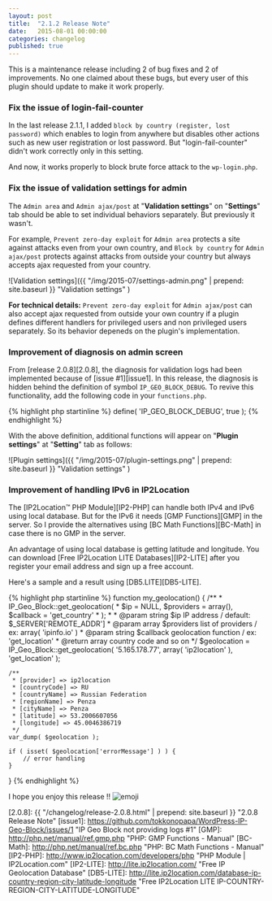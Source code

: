 ```yaml
---
layout: post
title:  "2.1.2 Release Note"
date:   2015-08-01 00:00:00
categories: changelog
published: true
---
```


This is a maintenance release including 2 of bug fixes and 2 of improvements.
No one claimed about these bugs, but every user of this plugin should update 
to make it work properly.

<!--more-->

### Fix the issue of login-fail-counter ###

In the last release 2.1.1, I added `block by country (register, lost password)`
which enables to login from anywhere but disables other actions such as new 
user registration or lost password. But "login-fail-counter" didn't work 
correctly only in this setting.

And now, it works properly to block brute force attack to the `wp-login.php`.

### Fix the issue of validation settings for admin ###

The `Admin area` and `Admin ajax/post` at "**Validation settings**" on 
"**Settings**" tab should be able to set individual behaviors separately.
But previously it wasn't.

For example, `Prevent zero-day exploit` for `Admin area` protects a site 
against attacks even from your own country, and `Block by country` for 
`Admin ajax/post` protects against attacks from outside your country but 
always accepts ajax requested from your country.

![Validation settings]({{ "/img/2015-07/settings-admin.png" | prepend: site.baseurl }}
  "Validation settings"
)

<div class="alert alert-info" role="alert">
<strong>For technical details:</strong>
<code>Prevent zero-day exploit</code> for <code>Admin ajax/post</code> can 
also accept ajax requested from outside your own country if a plugin defines 
different handlers for privileged users and non privileged users separately. 
So its behavior depeneds on the plugin's implementation.
</div>

### Improvement of diagnosis on admin screen ###

From [release 2.0.8][2.0.8], the diagnosis for validation logs had been 
implemented because of [issue #1][issue1]. In this release, the diagnosis is 
hidden behind the definition of symbol `IP_GEO_BLOCK_DEBUG`. To revive this 
functionality, add the following code in your `functions.php`.

{% highlight php startinline %}
define( 'IP_GEO_BLOCK_DEBUG', true );
{% endhighlight %}

With the above definition, additional functions will appear on 
"**Plugin settings**" at "**Setting**" tab as follows:

![Plugin settings]({{ "/img/2015-07/plugin-settings.png" | prepend: site.baseurl }}
  "Validation settings"
)

### Improvement of handling IPv6 in IP2Location ###

The [IP2Location&trade; PHP Module][IP2-PHP] can handle both IPv4 and IPv6 
using local database. But for the IPv6 it needs [GMP Functions][GMP] in the 
server. So I provide the alternatives using [BC Math Functions][BC-Math] in 
case there is no GMP in the server.

An advantage of using local database is getting latitude and longitude. You 
can download [Free IP2Location LITE Databases][IP2-LITE] after you register 
your email address and sign up a free account.

Here's a sample and a result using [DB5.LITE][DB5-LITE].

{% highlight php startinline %}
function my_geolocation() {
    /**
     * IP_Geo_Block::get_geolocation(
     *    $ip = NULL, $providers = array(), $callback = 'get_country'
     * );
     *
     * @param string $ip IP address / default: $_SERVER['REMOTE_ADDR']
     * @param array  $providers list of providers / ex: array( 'ipinfo.io' )
     * @param string $callback geolocation function / ex: 'get_location'
     * @return array country code and so on
     */
    $geolocation = IP_Geo_Block::get_geolocation(
        '5.165.178.77', array( 'ip2location' ), 'get_location'
    );

    /**
     * [provider] => ip2location
     * [countryCode] => RU
     * [countryName] => Russian Federation
     * [regionName] => Penza
     * [cityName] => Penza
     * [latitude] => 53.2006607056
     * [longitude] => 45.0046386719
     */
    var_dump( $geolocation );

    if ( isset( $geolocation['errorMessage'] ) ) {
        // error handling
    }
}
{% endhighlight %}

I hope you enjoy this release !! <span class="emoji">
![emoji](https://assets-cdn.github.com/images/icons/emoji/unicode/1f604.png)
</span>

[2.0.8]:    {{ "/changelog/release-2.0.8.html" | prepend: site.baseurl }} "2.0.8 Release Note"
[issue1]:   https://github.com/tokkonopapa/WordPress-IP-Geo-Block/issues/1 "IP Geo Block not providing logs #1"
[GMP]:      http://php.net/manual/ref.gmp.php "PHP: GMP Functions - Manual"
[BC-Math]:  http://php.net/manual/ref.bc.php "PHP: BC Math Functions - Manual"
[IP2-PHP]:  http://www.ip2location.com/developers/php "PHP Module | IP2Location.com"
[IP2-LITE]: http://lite.ip2location.com/ "Free IP Geolocation Database"
[DB5-LITE]: http://lite.ip2location.com/database-ip-country-region-city-latitude-longitude "Free IP2Location LITE IP-COUNTRY-REGION-CITY-LATITUDE-LONGITUDE"
